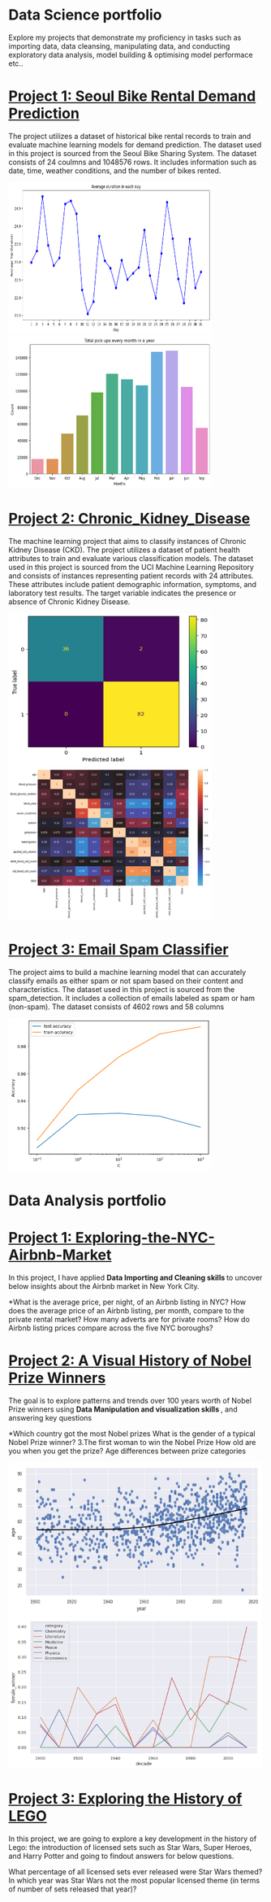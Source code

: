 # Data Science portfolio 

Explore my projects that demonstrate my proficiency in tasks such as importing data, data cleansing, manipulating data, and conducting exploratory data analysis, model building & optimising model performace etc..


# [Project 1: Seoul Bike Rental Demand Prediction](https://github.com/abhinavpeddi95/Seoul-bike-prediction.git)
The project utilizes a dataset of historical bike rental records to train and evaluate machine learning models for demand prediction. The dataset used in this project is sourced from the Seoul Bike Sharing System. The dataset consists of 24 coulmns and 1048576 rows. It includes information such as date, time, weather conditions, and the number of bikes rented. 

<img src="images/seoul_bike_pred.png" alt="Image" width="400" height="300"> <img src='images/seoul_bike_pred1.png' alt="Image" width="400" height="300">

# [Project 2: Chronic_Kidney_Disease](https://github.com/abhinavpeddi95/Chronic_Kidney_Disease.git)
The machine learning project that aims to classify instances of Chronic Kidney Disease (CKD). The project utilizes a dataset of patient health attributes to train and evaluate various classification models. The dataset used in this project is sourced from the UCI Machine Learning Repository and consists of instances representing patient records with 24 attributes. These attributes include patient demographic information, symptoms, and laboratory test results. The target variable indicates the presence or absence of Chronic Kidney Disease.

<img src="images/ckd_cm.png" alt="Image" width="400" height="300"> <img src='images/ckd_corr.png' alt="Image" width="400" height="300">

# [Project 3: Email Spam Classifier](https://github.com/abhinavpeddi95/Email-Spam-Classifier.git)
The project aims to build a machine learning model that can accurately classify emails as either spam or not spam based on their content and characteristics. The dataset used in this project is sourced from the spam_detection. It includes a collection of emails labeled as spam or ham (non-spam). The dataset consists of 4602 rows and 58 columns

<img src="images/spam_class.png" alt="Image" width="400" height="300"> 

# Data Analysis portfolio 

# [Project 1: Exploring-the-NYC-Airbnb-Market](https://github.com/abhinavpeddi95/DA_Exploring-the-NYC-Airbnb-Market)

In this project, I have applied <b> Data Importing and Cleaning skills </b> to uncover below insights about the Airbnb market in New York City.

*What is the average price, per night, of an Airbnb listing in NYC?
How does the average price of an Airbnb listing, per month, compare to the private rental market?
How many adverts are for private rooms?
How do Airbnb listing prices compare across the five NYC boroughs?

# [Project 2: A Visual History of Nobel Prize Winners](https://github.com/abhinavpeddi95/A-Visual-history-of-Nobel-prize-winners)

The goal is to explore patterns and trends over 100 years worth of Nobel Prize winners using <b> Data Manipulation and visualization skills </b>, and answering key questions

*Which country got the most Nobel prizes
What is the gender of a typical Nobel Prize winner? 3.The first woman to win the Nobel Prize
How old are you when you get the prize?
Age differences between prize categories

<img src="images/nobel_gender.png" alt="Image" width="500" height="300"> <img src='images/nobel1.png' alt="Image" width="500" height="300">

# [Project 3: Exploring the History of LEGO](https://github.com/abhinavpeddi95/Exploring-the-Evolution-of-Lego-.git)

In this project, we are going to explore a key development in the history of Lego: the introduction of licensed sets such as Star Wars, Super Heroes, and Harry Potter and going to findout answers for below questions.

What percentage of all licensed sets ever released were Star Wars themed?
In which year was Star Wars not the most popular licensed theme (in terms of number of sets released that year)?




